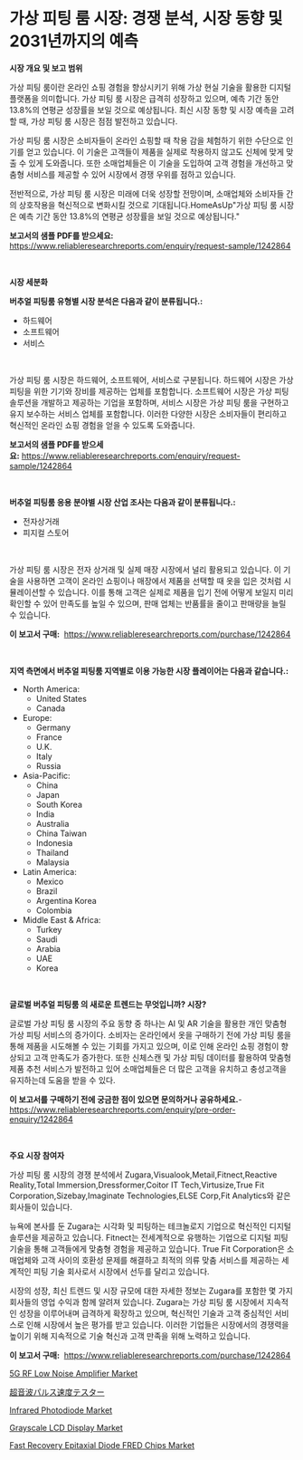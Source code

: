 <p><h1>가상 피팅 룸 시장: 경쟁 분석, 시장 동향 및 2031년까지의 예측</h1></p><p><strong>시장 개요 및 보고 범위</strong></p>
<p><p>가상 피팅 룸이란 온라인 쇼핑 경험을 향상시키기 위해 가상 현실 기술을 활용한 디지털 플랫폼을 의미합니다. 가상 피팅 룸 시장은 급격히 성장하고 있으며, 예측 기간 동안 13.8%의 연평균 성장률을 보일 것으로 예상됩니다. 최신 시장 동향 및 시장 예측을 고려할 때, 가상 피팅 룸 시장은 점점 발전하고 있습니다.</p><p>가상 피팅 룸 시장은 소비자들이 온라인 쇼핑할 때 착용 감을 체험하기 위한 수단으로 인기를 얻고 있습니다. 이 기술은 고객들이 제품을 실제로 착용하지 않고도 신체에 맞게 맞출 수 있게 도와줍니다. 또한 소매업체들은 이 기술을 도입하여 고객 경험을 개선하고 맞춤형 서비스를 제공할 수 있어 시장에서 경쟁 우위를 점하고 있습니다.</p><p>전반적으로, 가상 피팅 룸 시장은 미래에 더욱 성장할 전망이며, 소매업체와 소비자들 간의 상호작용을 혁신적으로 변화시킬 것으로 기대됩니다.HomeAsUp"가상 피팅 룸 시장은 예측 기간 동안 13.8%의 연평균 성장률을 보일 것으로 예상됩니다."</p></p>
<p><strong>보고서의 샘플 PDF를 받으세요:</strong> <a href="https://www.reliableresearchreports.com/enquiry/request-sample/1242864">https://www.reliableresearchreports.com/enquiry/request-sample/1242864</a></p>
<p>&nbsp;</p>
<p><strong>시장 세분화</strong></p>
<p><strong>버추얼 피팅룸 유형별 시장 분석은 다음과 같이 분류됩니다.:</strong></p>
<p><ul><li>하드웨어</li><li>소프트웨어</li><li>서비스</li></ul></p>
<p>&nbsp;</p>
<p><p>가상 피팅 룸 시장은 하드웨어, 소프트웨어, 서비스로 구분됩니다. 하드웨어 시장은 가상 피팅을 위한 기기와 장비를 제공하는 업체를 포함합니다. 소프트웨어 시장은 가상 피팅 솔루션을 개발하고 제공하는 기업을 포함하며, 서비스 시장은 가상 피팅 룸을 구현하고 유지 보수하는 서비스 업체를 포함합니다. 이러한 다양한 시장은 소비자들이 편리하고 혁신적인 온라인 쇼핑 경험을 얻을 수 있도록 도와줍니다.</p></p>
<p><strong>보고서의 샘플 PDF를 받으세요:</strong>&nbsp;<a href="https://www.reliableresearchreports.com/enquiry/request-sample/1242864">https://www.reliableresearchreports.com/enquiry/request-sample/1242864</a></p>
<p>&nbsp;</p>
<p><strong> 버추얼 피팅룸 응용 분야별 시장 산업 조사는 다음과 같이 분류됩니다.:</strong></p>
<p><ul><li>전자상거래</li><li>피지컬 스토어</li></ul></p>
<p>&nbsp;</p>
<p><p>가상 피팅 룸 시장은 전자 상거래 및 실제 매장 시장에서 널리 활용되고 있습니다. 이 기술을 사용하면 고객이 온라인 쇼핑이나 매장에서 제품을 선택할 때 옷을 입은 것처럼 시뮬레이션할 수 있습니다. 이를 통해 고객은 실제로 제품을 입기 전에 어떻게 보일지 미리 확인할 수 있어 만족도를 높일 수 있으며, 판매 업체는 반품률을 줄이고 판매량을 늘릴 수 있습니다.</p></p>
<p><strong>이 보고서 구매:</strong>&nbsp; <a href="https://www.reliableresearchreports.com/purchase/1242864">https://www.reliableresearchreports.com/purchase/1242864</a></p>
<p>&nbsp;</p>
<p><strong>지역 측면에서 버추얼 피팅룸 지역별로 이용 가능한 시장 플레이어는 다음과 같습니다.:</strong></p>
<p><ul>
    <li>
        North America:
        <ul>
            <li>United States</li>
            <li>Canada</li>
        </ul>
    </li>
    <li>
        Europe:
        <ul>
            <li>Germany</li>
            <li>France</li>
            <li>U.K.</li>
            <li>Italy</li>
            <li>Russia</li>
        </ul>
    </li>
    <li>
        Asia-Pacific:
        <ul>
            <li>China</li>
            <li>Japan</li>
            <li>South Korea</li>
            <li>India</li>
            <li>Australia</li>
            <li>China Taiwan</li>
            <li>Indonesia</li>
            <li>Thailand</li>
            <li>Malaysia</li>
        </ul>
    </li>
    <li>
        Latin America:
        <ul>
            <li>Mexico</li>
            <li>Brazil</li>
            <li>Argentina Korea</li>
            <li>Colombia</li>
        </ul>
    </li>
    <li>
        Middle East & Africa:
        <ul>
            <li>Turkey</li>
            <li>Saudi</li>
            <li>Arabia</li>
            <li>UAE</li>
            <li>Korea</li>
        </ul>
    </li>
    </ul></p>
<p>&nbsp;</p>
<p><strong>글로벌 버추얼 피팅룸 의 새로운 트렌드는 무엇입니까? 시장?</strong></p>
<p><p>글로벌 가상 피팅 룸 시장의 주요 동향 중 하나는 AI 및 AR 기술을 활용한 개인 맞춤형 가상 피팅 서비스의 증가이다. 소비자는 온라인에서 옷을 구매하기 전에 가상 피팅 룸을 통해 제품을 시도해볼 수 있는 기회를 가지고 있으며, 이로 인해 온라인 쇼핑 경험이 향상되고 고객 만족도가 증가한다. 또한 신체스캔 및 가상 피팅 데이터를 활용하여 맞춤형 제품 추천 서비스가 발전하고 있어 소매업체들은 더 많은 고객을 유치하고 충성고객을 유지하는데 도움을 받을 수 있다.</p></p>
<p><strong>이 보고서를 구매하기 전에 궁금한 점이 있으면 문의하거나 공유하세요.</strong>- <a href="https://www.reliableresearchreports.com/enquiry/pre-order-enquiry/1242864">https://www.reliableresearchreports.com/enquiry/pre-order-enquiry/1242864</a></p>
<p>&nbsp;</p>
<p><strong>주요 시장 참여자</strong></p>
<p><p>가상 피팅 룸 시장의 경쟁 분석에서 Zugara,Visualook,Metail,Fitnect,Reactive Reality,Total Immersion,Dressformer,Coitor IT Tech,Virtusize,True Fit Corporation,Sizebay,Imaginate Technologies,ELSE Corp,Fit Analytics와 같은 회사들이 있습니다. </p><p>뉴욕에 본사를 둔 Zugara는 시각화 및 피팅하는 테크놀로지 기업으로 혁신적인 디지털 솔루션을 제공하고 있습니다. Fitnect는 전세계적으로 유행하는 기업으로 디지털 피팅 기술을 통해 고객들에게 맞춤형 경험을 제공하고 있습니다. True Fit Corporation은 소매업체와 고객 사이의 호환성 문제를 해결하고 최적의 의류 맞춤 서비스를 제공하는 세계적인 피팅 기술 회사로서 시장에서 선두를 달리고 있습니다.</p><p>시장의 성장, 최신 트렌드 및 시장 규모에 대한 자세한 정보는 Zugara를 포함한 몇 가지 회사들의 영업 수익과 함께 알려져 있습니다. Zugara는 가상 피팅 룸 시장에서 지속적인 성장을 이루어내며 급격하게 확장하고 있으며, 혁신적인 기술과 고객 중심적인 서비스로 인해 시장에서 높은 평가를 받고 있습니다. 이러한 기업들은 시장에서의 경쟁력을 높이기 위해 지속적으로 기술 혁신과 고객 만족을 위해 노력하고 있습니다.</p></p>
<p><strong>이 보고서 구매:</strong>&nbsp;&nbsp;<a href="https://www.reliableresearchreports.com/purchase/1242864">https://www.reliableresearchreports.com/purchase/1242864</a></p>
<p><p><a href="https://butternut-bug-553.notion.site/5G-RF-Low-Noise-Amplifier-Market-Size-Growth-and-Forecast-from-2024-2031-0d0ee008ced44cbdb47506a609c309ef">5G RF Low Noise Amplifier Market</a></p><p><a href="https://github.com/xnljig2898992/Market-Research-Report-List-1/blob/main/9536072185623.md">超音波パルス速度テスター</a></p><p><a href="https://view.publitas.com/reportprime-1/infrared-photodiode-market-offers-provide-insightful-data-for-the-time-period-from-2024-to-2031-and-also-provide-analysis-based-on-application-type-and-region/">Infrared Photodiode Market</a></p><p><a href="https://view.publitas.com/reportprime-1/grayscale-lcd-display-market-share-market-new-trends-analysis-report-by-type-by-application-by-end-use-by-region-and-segment-forecasts-2024-2031/">Grayscale LCD Display Market</a></p><p><a href="https://github.com/PeterParrish5/Market-Research-Report-List-3/blob/main/fast-recovery-epitaxial-diode-fred-chips-market.md">Fast Recovery Epitaxial Diode FRED Chips Market</a></p></p>
